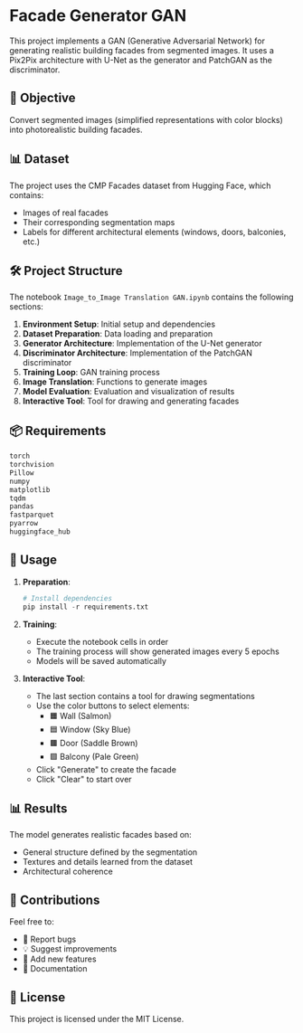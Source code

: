 # Facade Generator GAN

This project implements a GAN (Generative Adversarial Network) for generating realistic building facades from segmented images. It uses a Pix2Pix architecture with U-Net as the generator and PatchGAN as the discriminator.

## 🎯 Objective

Convert segmented images (simplified representations with color blocks) into photorealistic building facades.

## 📊 Dataset

The project uses the CMP Facades dataset from Hugging Face, which contains:
- Images of real facades
- Their corresponding segmentation maps
- Labels for different architectural elements (windows, doors, balconies, etc.)

## 🛠️ Project Structure

The notebook `Image_to_Image Translation GAN.ipynb` contains the following sections:

1. **Environment Setup**: Initial setup and dependencies
2. **Dataset Preparation**: Data loading and preparation
3. **Generator Architecture**: Implementation of the U-Net generator
4. **Discriminator Architecture**: Implementation of the PatchGAN discriminator
5. **Training Loop**: GAN training process
6. **Image Translation**: Functions to generate images
7. **Model Evaluation**: Evaluation and visualization of results
8. **Interactive Tool**: Tool for drawing and generating facades

## 📦 Requirements
```bash
torch
torchvision
Pillow
numpy
matplotlib
tqdm
pandas
fastparquet
pyarrow
huggingface_hub
```

## 🚀 Usage

1. **Preparation**:
   ```python
   # Install dependencies
   pip install -r requirements.txt
   ```
2. **Training**:
   - Execute the notebook cells in order
   - The training process will show generated images every 5 epochs
   - Models will be saved automatically
  
3. **Interactive Tool**:
   - The last section contains a tool for drawing segmentations
   - Use the color buttons to select elements:
      - 🟧 Wall (Salmon)
      - 🟦 Window (Sky Blue)
      - 🟫 Door (Saddle Brown)
      - 🟩 Balcony (Pale Green)
   - Click "Generate" to create the facade
   - Click "Clear" to start over

## 📊 Results
The model generates realistic facades based on:

- General structure defined by the segmentation
- Textures and details learned from the dataset
- Architectural coherence

## 🤝 Contributions
Feel free to:

- 🐛 Report bugs
- 💡 Suggest improvements
- 🔧 Add new features
- 📝 Documentation

## 📄 License
This project is licensed under the MIT License.